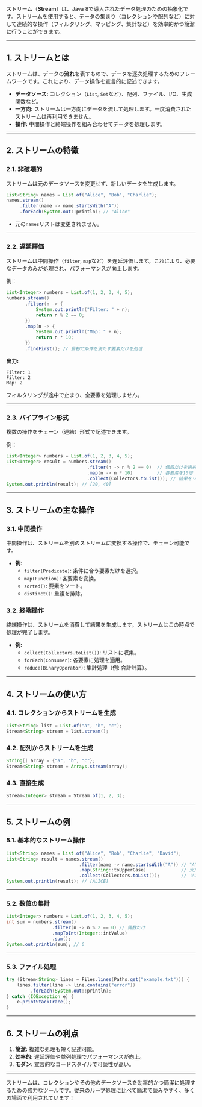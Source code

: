 ストリーム（**Stream**）は、Java 8で導入されたデータ処理のための抽象化です。ストリームを使用すると、データの集まり（コレクションや配列など）に対して連続的な操作（フィルタリング、マッピング、集計など）を効率的かつ簡潔に行うことができます。

---

## **1. ストリームとは**
ストリームは、データの**流れ**を表すもので、データを逐次処理するためのフレームワークです。これにより、データ操作を宣言的に記述できます。

- **データソース:** コレクション（`List`, `Set`など）、配列、ファイル、I/O、生成関数など。
- **一方向:** ストリームは一方向にデータを流して処理します。一度消費されたストリームは再利用できません。
- **操作:** 中間操作と終端操作を組み合わせてデータを処理します。

---

## **2. ストリームの特徴**
### **2.1. 非破壊的**
ストリームは元のデータソースを変更せず、新しいデータを生成します。

```java
List<String> names = List.of("Alice", "Bob", "Charlie");
names.stream()
     .filter(name -> name.startsWith("A"))
     .forEach(System.out::println); // "Alice"
```

- 元の`names`リストは変更されません。

---

### **2.2. 遅延評価**
ストリームは中間操作（`filter`, `map`など）を遅延評価します。これにより、必要なデータのみが処理され、パフォーマンスが向上します。

例：
```java
List<Integer> numbers = List.of(1, 2, 3, 4, 5);
numbers.stream()
       .filter(n -> {
           System.out.println("Filter: " + n);
           return n % 2 == 0;
       })
       .map(n -> {
           System.out.println("Map: " + n);
           return n * 10;
       })
       .findFirst(); // 最初に条件を満たす要素だけを処理
```

**出力:**
```plaintext
Filter: 1
Filter: 2
Map: 2
```

フィルタリングが途中で止まり、全要素を処理しません。

---

### **2.3. パイプライン形式**
複数の操作をチェーン（連結）形式で記述できます。

例：
```java
List<Integer> numbers = List.of(1, 2, 3, 4, 5);
List<Integer> result = numbers.stream()
                              .filter(n -> n % 2 == 0)  // 偶数だけを選択
                              .map(n -> n * 10)         // 各要素を10倍
                              .collect(Collectors.toList()); // 結果をリスト化
System.out.println(result); // [20, 40]
```

---

## **3. ストリームの主な操作**

### **3.1. 中間操作**
中間操作は、ストリームを別のストリームに変換する操作で、チェーン可能です。
- **例:**
  - `filter(Predicate)`: 条件に合う要素だけを選択。
  - `map(Function)`: 各要素を変換。
  - `sorted()`: 要素をソート。
  - `distinct()`: 重複を排除。

### **3.2. 終端操作**
終端操作は、ストリームを消費して結果を生成します。ストリームはこの時点で処理が完了します。
- **例:**
  - `collect(Collectors.toList())`: リストに収集。
  - `forEach(Consumer)`: 各要素に処理を適用。
  - `reduce(BinaryOperator)`: 集計処理（例: 合計計算）。

---

## **4. ストリームの使い方**

### **4.1. コレクションからストリームを生成**
```java
List<String> list = List.of("a", "b", "c");
Stream<String> stream = list.stream();
```

### **4.2. 配列からストリームを生成**
```java
String[] array = {"a", "b", "c"};
Stream<String> stream = Arrays.stream(array);
```

### **4.3. 直接生成**
```java
Stream<Integer> stream = Stream.of(1, 2, 3);
```

---

## **5. ストリームの例**

### **5.1. 基本的なストリーム操作**
```java
List<String> names = List.of("Alice", "Bob", "Charlie", "David");
List<String> result = names.stream()
                           .filter(name -> name.startsWith("A")) // "A"で始まる名前
                           .map(String::toUpperCase)             // 大文字に変換
                           .collect(Collectors.toList());        // リストに収集
System.out.println(result); // [ALICE]
```

---

### **5.2. 数値の集計**
```java
List<Integer> numbers = List.of(1, 2, 3, 4, 5);
int sum = numbers.stream()
                 .filter(n -> n % 2 == 0) // 偶数だけ
                 .mapToInt(Integer::intValue)
                 .sum();
System.out.println(sum); // 6
```

---

### **5.3. ファイル処理**
```java
try (Stream<String> lines = Files.lines(Paths.get("example.txt"))) {
    lines.filter(line -> line.contains("error"))
         .forEach(System.out::println);
} catch (IOException e) {
    e.printStackTrace();
}
```

---

## **6. ストリームの利点**

1. **簡潔:** 複雑な処理も短く記述可能。
2. **効率的:** 遅延評価や並列処理でパフォーマンスが向上。
3. **モダン:** 宣言的なコードスタイルで可読性が高い。

---

ストリームは、コレクションやその他のデータソースを効率的かつ簡潔に処理するための強力なツールです。従来のループ処理に比べて簡潔で読みやすく、多くの場面で利用されています！
